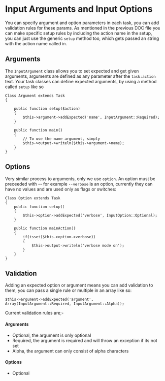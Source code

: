 Input Arguments and Input Options
=================================

You can specify argument and option parameters in each task, you can add validation rules for these params. As mentioned in the previous DOC file you can make specific setup rules by including the action name in the setup, you can just use the generic `setup` method too, which gets passed an string with the action name called in.

## Arguments

The `InputArgument` class allows you to set expected and get given arguments, arguments are defined as any parameter after the `task:action` text. Your task classes can define expected arguments, by using a method called `setup` like so

	Class Argument extends Task
	{
	
		public function setup($action)
		{
			$this->argument->addExpected('name', InputArgument::Required);	
		}

		public function main()
		{
			// To use the name argument, simply
			$this->output->writeln($this->argument->name);
		}
	}

## Options

Very similar process to arguments, only we use `option`. An option must be preceeded with -- for example `--verbose` is an option, currently they can have no values and are used only as flags or switches:

	Class Option extends Task
	{
		public function setup()
		{
			$this->option->addExpected('verbose', InputOption::Optional);
		}

		public function mainAction()
		{
			if(isset($this->option->verbose))
			{
				$this->output->writeln('verbose mode on');
			}
		}
	}

## Validation

Adding an expected option or argument means you can add validation to them, you can pass a single rule or multiple in an array like so:

	$this->argument->addExpected('argument', Array(InputArgument::Required, InputArgument::Alpha));

Current validation rules are;-

#### Arguments

 - Optional, the argument is only optional
 - Required, the argument is required and will throw an exception if its not set
 - Alpha, the argument can only consist of alpha characters

#### Options

 - Optional
